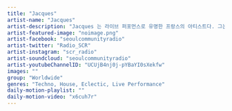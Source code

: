 ```yaml
---
title: "Jacques"	
artist-name: "Jacques"	
artist-description: "Jacques 는 라이브 퍼포먼스로 유명한 프랑스의 아티스트다. 그는 레코드 레이블 Pain surprises 을 만들어 여러 파티를 기획하고 운영하고있다. 독특한 헤어스타일을 갖춘 Jacques 는 청중들이 가지고 있는 물건이 내는 소리로 루프를 만들고 보컬을 입혀 매력적인 라이브 퍼포먼스를 보여준다. 그의 음악적 스타일은 주변 소리와 신디사이저가 만난 독창적인 테크노라고 할 수 있다."	
artist-featured-image: "noimage.png"	
artist-facebook: "seoulcommunityradio"	
artist-twitter: "Radio_SCR"	
artist-instagram: "scr_radio"	
artist-soundcloud: "seoulcommunityradio"	
artist-youtubeChannelID: "UCUjB4nj0j-pYBaYI0sXekfw"	
images: ""	
group: "Worldwide"	
genres: "Techno, House, Eclectic, Live Performance"	
daily-motion-playlist: ""	
daily-motion-video: "x6cuh7r"		
---
```


